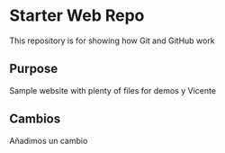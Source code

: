 # Starter Web Repo

This repository is for showing how Git and GitHub work

## Purpose

Sample website with plenty of files for demos y Vicente

## Cambios
Añadimos un cambio